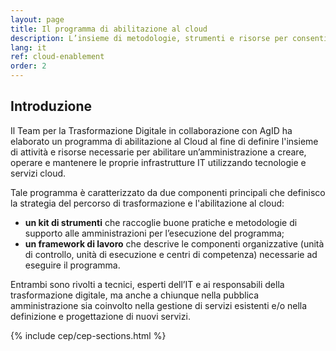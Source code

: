 ```yaml
---
layout: page
title: Il programma di abilitazione al cloud
description: L’insieme di metodologie, strumenti e risorse per consentire alle amministrazioni di trasformare i propri servizi utilizznado le tecnologie di cloud computing.
lang: it
ref: cloud-enablement
order: 2
---
```


## Introduzione

Il Team per la Trasformazione Digitale in collaborazione con AgID ha elaborato un programma di
abilitazione al Cloud al fine di definire l'insieme di attività e risorse necessarie
per abilitare un’amministrazione a creare, operare e mantenere le proprie infrastrutture IT 
utilizzando tecnologie e servizi cloud.

Tale programma è caratterizzato da due componenti 
principali che definisco la strategia del percorso di trasformazione e l'abilitazione al cloud:

- **un kit di strumenti** che raccoglie  buone pratiche e metodologie di supporto alle
  amministrazioni per l’esecuzione del programma;
- **un framework di lavoro** che descrive le componenti organizzative (unità di
  controllo, unità di esecuzione e centri di competenza)  necessarie ad
  eseguire il programma.

Entrambi  sono rivolti a tecnici, esperti dell’IT e ai
responsabili della trasformazione digitale, ma anche a chiunque nella
pubblica amministrazione sia coinvolto nella gestione di servizi esistenti e/o
nella definizione e progettazione di nuovi servizi.


{% include cep/cep-sections.html %}

